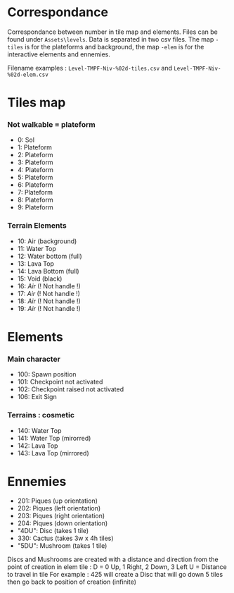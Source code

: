 Correspondance 
=================

Correspondance between number in tile map and elements. Files can be found under `Assets\levels`. Data is separated in two csv files. The map `-tiles` is for the plateforms and background, the map `-elem` is for the interactive elements and ennemies. 

Filename examples : `Level-TMPF-Niv-%02d-tiles.csv`  and  `Level-TMPF-Niv-%02d-elem.csv`

# Tiles map 
### Not walkable = plateform
- 0: Sol
- 1: Plateform 
- 2: Plateform
- 3: Plateform
- 4: Plateform
- 5: Plateform
- 6: Plateform
- 7: Plateform
- 8: Plateform
- 9: Plateform
### Terrain Elements 
- 10: Air (background) 
- 11: Water Top 
- 12: Water bottom (full) 
- 13: Lava Top 
- 14: Lava Bottom (full) 
- 15: Void (black) 
- 16: _Air_ (! Not handle !)
- 17: _Air_ (! Not handle !)
- 18: _Air_ (! Not handle !)
- 19: _Air_ (! Not handle !)

# Elements 
### Main character 
- 100: Spawn position
- 101: Checkpoint not activated
- 102: Checkpoint raised not activated
- 106: Exit Sign

### Terrains : cosmetic
- 140: Water Top 
- 141: Water Top (mirorred)
- 142: Lava Top
- 143: Lava Top (mirrored) 

# Ennemies 
- 201: Piques (up orientation)
- 202: Piques (left orientation)
- 203: Piques (right orientation)
- 204: Piques (down orientation)
- "4DU": Disc (takes 1 tile) 
- 330: Cactus (takes 3w x 4h tiles) 
- "5DU": Mushroom (takes 1 tile) 

Discs and Mushrooms are created with a distance and direction from the point of creation in elem tile :
D = 0 Up, 1 Right,  2 Down, 3 Left
U = Distance to travel in tile
For example : 425 will create a Disc that will go down 5 tiles then go back to position of creation (infinite)
